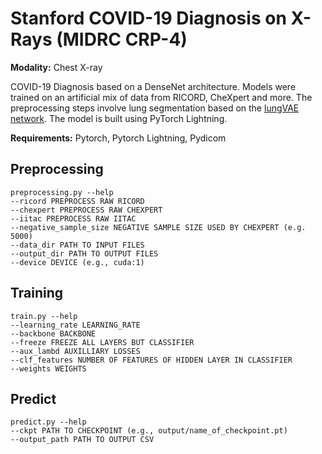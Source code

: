 # Stanford COVID-19 Diagnosis on X-Rays (MIDRC CRP-4)

**Modality:** Chest X-ray

COVID-19 Diagnosis based on a DenseNet architecture. Models were trained on an artificial mix of data from RICORD, CheXpert and more. The preprocessing steps involve lung segmentation based on the [lungVAE network](https://github.com/raghavian/lungVAE). The model is built using PyTorch Lightning.

**Requirements:** Pytorch, Pytorch Lightning, Pydicom

## Preprocessing
```
preprocessing.py --help
--ricord PREPROCESS RAW RICORD
--chexpert PREPROCESS RAW CHEXPERT
--iitac PREPROCESS RAW IITAC
--negative_sample_size NEGATIVE SAMPLE SIZE USED BY CHEXPERT (e.g. 5000)
--data_dir PATH TO INPUT FILES
--output_dir PATH TO OUTPUT FILES
--device DEVICE (e.g., cuda:1)
```

## Training
```
train.py --help
--learning_rate LEARNING_RATE
--backbone BACKBONE
--freeze FREEZE ALL LAYERS BUT CLASSIFIER
--aux_lambd AUXILLIARY LOSSES
--clf_features NUMBER OF FEATURES OF HIDDEN LAYER IN CLASSIFIER
--weights WEIGHTS
```

## Predict

```
predict.py --help
--ckpt PATH TO CHECKPOINT (e.g., output/name_of_checkpoint.pt)
--output_path PATH TO OUTPUT CSV
```
